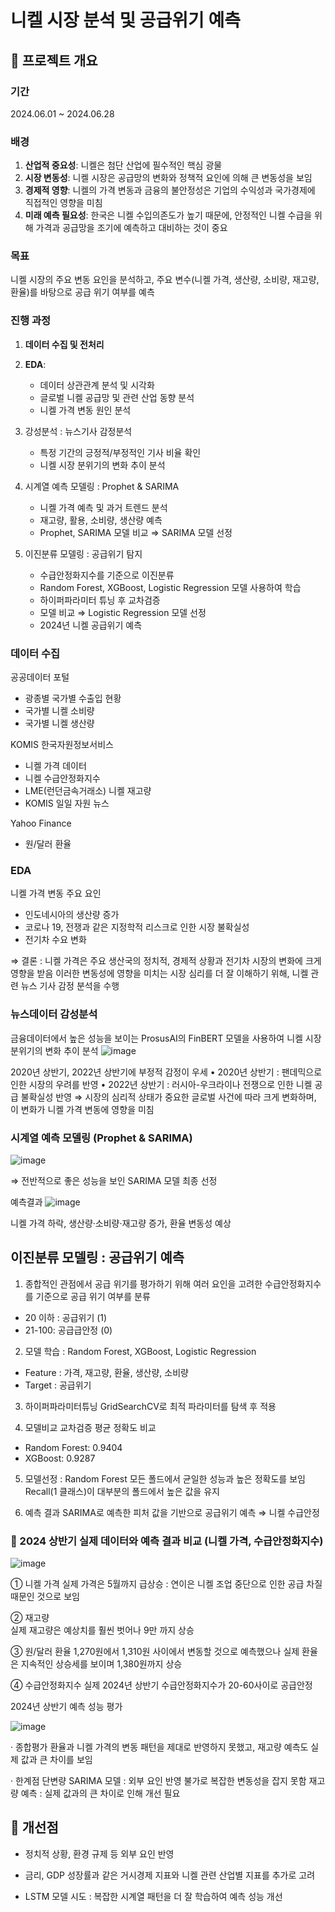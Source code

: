 # 니켈 시장 분석 및 공급위기 예측

## 📌 프로젝트 개요

### 기간
2024.06.01 ~ 2024.06.28

### 배경
1. **산업적 중요성**: 니켈은 첨단 산업에 필수적인 핵심 광물
2. **시장 변동성**: 니켈 시장은 공급망의 변화와 정책적 요인에 의해 큰 변동성을 보임
3. **경제적 영향**: 니켈의 가격 변동과 금융의 불안정성은 기업의 수익성과 국가경제에 직접적인 영향을 미침
4. **미래 예측 필요성**: 한국은 니켈 수입의존도가 높기 때문에, 안정적인 니켈 수급을 위해 가격과 공급망을 조기에 예측하고 대비하는 것이 중요


### 목표
니켈 시장의 주요 변동 요인을 분석하고, 주요 변수(니켈 가격, 생산량, 소비량, 재고량, 환율)를 바탕으로 공급 위기 여부를 예측


### 진행 과정
1. **데이터 수집 및 전처리**
2. **EDA**: 
    - 데이터 상관관계 분석 및 시각화
    - 글로벌 니켈 공급망 및 관련 산업 동향 분석
    - 니켈 가격 변동 원인 분석
3. 강성분석 : 뉴스기사 감정분석
   - 특정 기간의 긍정적/부정적인 기사 비율 확인
   - 니켈 시장 분위기의 변화 추이 분석
4. 시계열 예측 모델링 : Prophet & SARIMA
   - 니켈 가격 예측 및 과거 트렌드 분석
   - 재고량, 활용, 소비량, 생산량 예측
   - Prophet, SARIMA 모델 비교 ⇒ SARIMA 모델 선정
   
5. 이진분류 모델링 : 공급위기 탐지
   - 수급안정화지수를 기준으로 이진분류 
   - Random Forest, XGBoost, Logistic Regression 모델 사용하여 학습 
   - 하이퍼파라미터 튜닝 후 교차검증
   - 모델 비교 ⇒ Logistic Regression 모델 선정
   - 2024년 니켈 공급위기 예측
     
### 데이터 수집

공공데이터 포털
- 광종별 국가별 수출입 현황
- 국가별 니켈 소비량
- 국가별 니켈 생산량

KOMIS 한국자원정보서비스
- 니켈 가격 데이터
- 니켈 수급안정화지수
- LME(런던금속거래소) 니켈 재고량
- KOMIS 일일 자원 뉴스

Yahoo Finance
- 원/달러 환율

### EDA
니켈 가격 변동 주요 요인
- 인도네시아의 생산량 증가
- 코로나 19, 전쟁과 같은 지정학적 리스크로 인한 시장 불확실성 
- 전기차 수요 변화

⇒ 결론 : 
니켈 가격은 주요 생산국의 정치적, 경제적 상황과 전기차 시장의 변화에 크게 영향을 받음
이러한 변동성에 영향을 미치는 시장 심리를 더 잘 이해하기 위해, 니켈 관련 뉴스 기사 감정 분석을 수행

### 뉴스데이터 감성분석
금융데이터에서 높은 성능을 보이는 ProsusAI의 FinBERT 모델을 사용하여 니켈 시장 분위기의 변화 추이 분석
![image](https://github.com/user-attachments/assets/3b0cee4f-6069-4f65-8857-b991bf98bb83)

2020년 상반기, 2022년 상반기에 부정적 감정이 우세
• 2020년 상반기 : 팬데믹으로 인한 시장의 우려를 반영
• 2022년 상반기 : 러시아-우크라이나 전쟁으로 인한 니켈 공급 불확실성 반영
⇒ 시장의 심리적 상태가 중요한 글로벌 사건에 따라 크게 변화하며, 이 변화가 니켈 가격 변동에 영향을 미침

### 시계열 예측 모델링 (Prophet & SARIMA)
![image](https://github.com/user-attachments/assets/6579ad4a-b844-4e95-95d3-58ae881c7e7f)

⇒ 전반적으로 좋은 성능을 보인 SARIMA 모델 최종 선정

예측결과
![image](https://github.com/user-attachments/assets/cd99d106-044b-47ba-aa89-4c414547a5d8)

니켈 가격 하락, 생산량·소비량·재고량 증가, 환율 변동성 예상


## 이진분류 모델링 : 공급위기 예측

1. 종합적인 관점에서 공급 위기를 평가하기 위해 여러 요인을 고려한 수급안정화지수를 기준으로 공급 위기 여부를 분류
- 20 이하 : 공급위기 (1)
- 21-100: 공급급안정 (0)

2. 모델 학습 : Random Forest, XGBoost, Logistic Regression
- Feature : 가격, 재고량, 환율, 생산량, 소비량
- Target : 공급위기

3. 하이퍼파라미터튜닝
GridSearchCV로 최적 파라미터를 탐색 후 적용

4. 모델비교
교차검증 평균 정확도 비교
- Random Forest: 0.9404
- XGBoost: 0.9287

5. 모델선정 : Random Forest
모든 폴드에서 균일한 성능과 높은 정확도를 보임
Recall(1 클래스)이 대부분의 폴드에서 높은 값을 유지 

6. 예측 결과
SARIMA로 예측한 피처 값을 기반으로 공급위기 예측 
⇒ 니켈 수급안정


### 📌 2024 상반기 실제 데이터와 예측 결과 비교 (니켈 가격, 수급안정화지수)

![image](https://github.com/user-attachments/assets/05ff0703-3418-41f7-b532-f109038dae0c)

① 니켈 가격
실제 가격은 5월까지 급상승 : 연이은 니켈 조업 중단으로 인한 공급 차질 때문인 것으로 보임

② 재고량  
실제 재고량은 예상치를 훨씬 벗어나 9만 까지 상승

③ 원/달러 환율 
1,270원에서 1,310원 사이에서 변동할 것으로 예측했으나 실제 환율은 지속적인 상승세를 보이며 1,380원까지 상승

④ 수급안정화지수
실제 2024년 상반기 수급안정화지수가 20-60사이로 공급안정

2024년 상반기 예측 성능 평가

![image](https://github.com/user-attachments/assets/ce827de5-0226-4c33-9c2e-ddffb2bc9b9c)


· 종합평가
환율과 니켈 가격의 변동 패턴을 제대로 반영하지 못했고, 재고량 예측도 실제 값과 큰 차이를 보임

· 한계점
단변량 SARIMA 모델 : 외부 요인 반영 불가로 복잡한 변동성을 잡지 못함
재고량 예측 : 실제 값과의 큰 차이로 인해 개선 필요



## 📌 개선점

- 정치적 상황, 환경 규제 등 외부 요인 반영

- 금리, GDP 성장률과 같은 거시경제 지표와 니켈 관련 산업별 지표를 추가로 고려

- LSTM 모델 시도 : 복잡한 시계열 패턴을 더 잘 학습하여 예측 성능 개선



